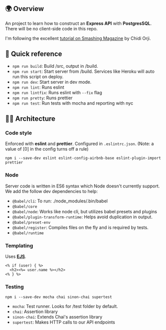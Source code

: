 ## 🌍 Overview

An project to learn how to construct an **Express API** with **PostgresSQL**. There will be no client-side code in this repo.

I'm following the excellent [tutorial on Smashing Magazine](https://www.smashingmagazine.com/2020/04/express-api-backend-project-postgresql/) by Chidi Orji.

## 🐰 Quick reference

- `npm run build`: Build /src, output in /build.
- `npm run start`: Start server from /build. Services like Heroku will auto run this script on deploy.
- `npm run dev`: Start server in dev mode.
- `npm run lint`: Runs eslint
- `npm run lintfix`: Runs eslint with `--fix` flag
- `npm run pretty`: Runs prettier
- `npm run test`: Run tests with mocha and reporting with nyc

## 👷‍♀️ Architecture

### Code style

Enforced with **eslint** and **prettier**. Configured in `.eslintrc.json`. (Note: a value of [0] in the config turns off a rule)

```
npm i --save-dev eslint eslint-config-airbnb-base eslint-plugin-import prettier
```

### Node

Server code is written in ES6 syntax which Node doesn't currently support. We add the follow dev dependencies to help:
 
- `@babel/cli`: To run: ./node_modules/.bin/babel
- `@babel/core`
- `@babel/node`: Works like node cli, but utilizes babel presets and plugins
- `@babel/plugin-transform-runtime`: Helps avoid duplication in output.
- `@babel/preset-env`
- `@babel/register`: Compiles files on the fly and is required by tests.
- `@babel/runtime`


### Templating

Uses **[EJS](https://ejs.co/)**.

```ejs
<% if (user) { %>
  <h2><%= user.name %></h2>
<% } %>
```

### Testing

```
npm i --save-dev mocha chai sinon-chai supertest
```

- `mocha`: Test runner. Looks for /test folder by default.
- `chai`: Assertion library
- `sinon-chai`: Extends Chai's assertion library
- `supertest`: Makes HTTP calls to our API endpoints
